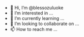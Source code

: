 - 👋 Hi, I’m @blessozuluoke
- 👀 I’m interested in ...
- 🌱 I’m currently learning ...
- 💞️ I’m looking to collaborate on ...
- 📫 How to reach me ...

<!---
blessozuluoke/blessozuluoke is a ✨ special ✨ repository because its `README.md` (this file) appears on your GitHub profile.
You can click the Preview link to take a look at your changes.
--->
